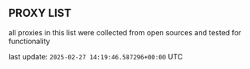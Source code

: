 ## PROXY LIST

all proxies in this list were collected from open sources and tested for functionality

last update: `2025-02-27 14:19:46.587296+00:00` UTC